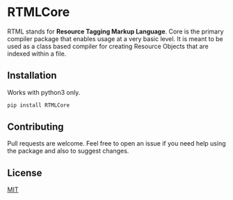 # RTMLCore

RTML stands for **Resource Tagging Markup Language**. Core is the primary compiler package that enables usage at a very basic level. It is meant to be used as a class based compiler for creating Resource Objects that are indexed within a file.


## Installation

Works with python3 only.

```bash
pip install RTMLCore
```


## Contributing

Pull requests are welcome. Feel free to open an issue if you need help using the package and also to suggest changes.


## License

[MIT](LICENSE)
